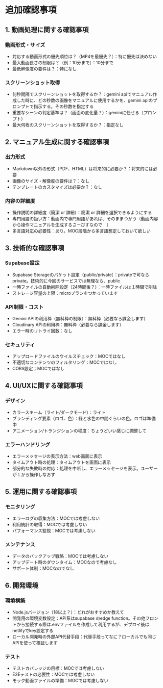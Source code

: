 # 追加確認事項

## 1. 動画処理に関する確認事項

### 動画形式・サイズ
- 対応する動画形式の優先順位は？（MP4を最優先？）：特に優先は決めない
- 最大動画長さの制限は？（例：10分まで）：10分まで
- 最低解像度の要件は？：特になし

### スクリーンショット取得
- 何秒間隔でスクリーンショットを取得するか？：gemini apiでマニュアル作成した時に、どの秒数の画像をマニュアルに使用するかを、gemini apiのプロンプトで指示する。その秒数を指定する
- 重要なシーンの判定基準は？（画面の変化量？）：geminiに任せる（プロンプト）
- 最大何枚のスクリーンショットを取得するか？：指定なし

## 2. マニュアル生成に関する確認事項

### 出力形式
- Markdown以外の形式（PDF、HTML）は将来的に必要か？：将来的には必要
- 画像のサイズ・解像度の要件は？：なし
- テンプレートのカスタマイズは必要か？：なし

### 内容の詳細度
- 操作説明の詳細度（簡潔 or 詳細）：簡潔 or 詳細を選択できるようにする
- 専門用語の扱い方：動画内で専門用語があれば、そのままつかう（動画内容から操作マニュアルを生成するさーびすなので　）
- 多言語対応の必要性：あり。MOC段階から多言語想定しておいて欲しい

## 3. 技術的な確認事項

### Supabase設定
- Supabase Storageのバケット設定（public/private）：privateで可ならprivate。技術的に今回のサービスでは無理なら、public
- 一時ファイルの自動削除設定（24時間後？）：一時ファイルは１時間で削除
- ストレージ容量の上限：microプランをつかっています

### API制限・コスト
- Gemini APIの利用枠（無料枠の制限）：無料枠（必要なら課金します）
- Cloudinary APIの利用枠：無料枠（必要なら課金します）
- エラー時のリトライ回数：なし

### セキュリティ
- アップロードファイルのウイルスチェック：MOCではなし
- 不適切なコンテンツのフィルタリング：MOCではなし
- CORS設定；MOCではなし

## 4. UI/UXに関する確認事項

### デザイン
- カラースキーム（ライト/ダークモード）：ライト
- ブランディング要素（ロゴ、色）：緑と水色の中間ぐらいの色。ロゴは準備中
- アニメーション/トランジションの程度：ちょうどいい感じに調整して

### エラーハンドリング
- エラーメッセージの表示方法：web画面に表示
- タイムアウト時の処理：タイムアウトを画面に表示
- 部分的な失敗時の対応：処理を中断し、エラーメッセージを表示。ユーザーが１から操作しなおす

## 5. 運用に関する確認事項

### モニタリング
- エラーログの収集方法：MOCでは考慮しない
- 利用統計の取得：MOCでは考慮しない
- パフォーマンス監視：MOCでは考慮しない

### メンテナンス
- データのバックアップ戦略：MOCでは考慮しない
- アップデート時のダウンタイム：MOCなので考慮なし
- サポート体制：MOCなのでなし

## 6. 開発環境

### 環境構築
- Node.jsバージョン（18以上？）：どれがおすすめか教えて
- 開発用の環境変数設定：API系はsupabase のedge function。その他フロントから接続する際は.envファイルを作成して利用するが、デプロイ後はnetlifyでkey設定する
- ローカル開発時の外部API代替手段：代替手段ってなに？ローカルでも同じAPIを使って検証します

### テスト
- テストカバレッジの目標：MOCでは考慮しない
- E2Eテストの必要性：MOCでは考慮しない
- モック動画ファイルの準備：MOCでは考慮しない